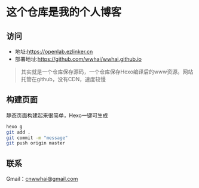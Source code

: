# 这个仓库是我的个人博客
## 访问
- 地址:https://openlab.ezlinker.cn
- 部署地址:https://github.com/wwhai/wwhai.github.io
> 其实就是一个仓库保存源码，一个仓库保存Hexo编译后的www资源。网站托管在github，没有CDN，速度较慢

## 构建页面
静态页面构建起来很简单，Hexo一键可生成
```sh
hexo g
git add .
git commit -m "message"
git push origin master
```
## 联系
Gmail：cnwwhai@gmail.com